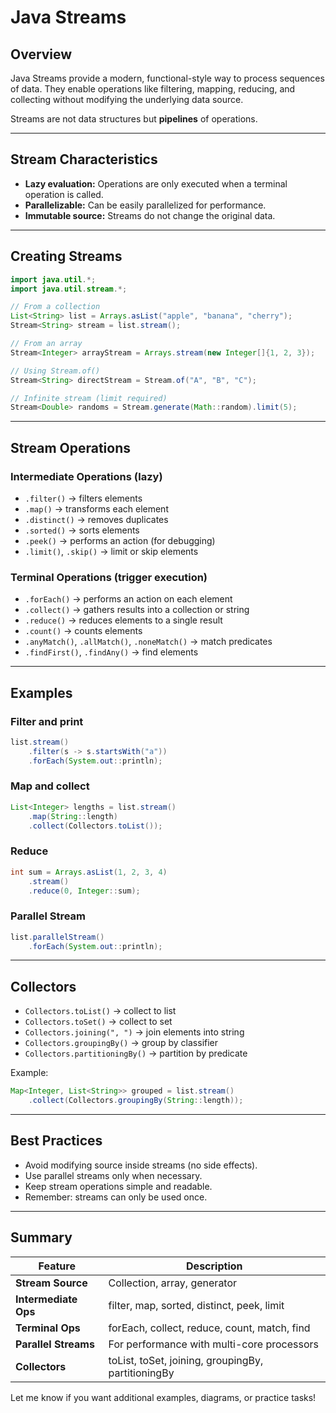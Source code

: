 # Java Streams

## Overview
Java Streams provide a modern, functional-style way to process sequences of data. They enable operations like filtering, mapping, reducing, and collecting without modifying the underlying data source.

Streams are not data structures but **pipelines** of operations.

---

## Stream Characteristics
- **Lazy evaluation:** Operations are only executed when a terminal operation is called.
- **Parallelizable:** Can be easily parallelized for performance.
- **Immutable source:** Streams do not change the original data.

---

## Creating Streams
```java
import java.util.*;
import java.util.stream.*;

// From a collection
List<String> list = Arrays.asList("apple", "banana", "cherry");
Stream<String> stream = list.stream();

// From an array
Stream<Integer> arrayStream = Arrays.stream(new Integer[]{1, 2, 3});

// Using Stream.of()
Stream<String> directStream = Stream.of("A", "B", "C");

// Infinite stream (limit required)
Stream<Double> randoms = Stream.generate(Math::random).limit(5);
```

---

## Stream Operations

### Intermediate Operations (lazy)
- `.filter()` → filters elements
- `.map()` → transforms each element
- `.distinct()` → removes duplicates
- `.sorted()` → sorts elements
- `.peek()` → performs an action (for debugging)
- `.limit()`, `.skip()` → limit or skip elements

### Terminal Operations (trigger execution)
- `.forEach()` → performs an action on each element
- `.collect()` → gathers results into a collection or string
- `.reduce()` → reduces elements to a single result
- `.count()` → counts elements
- `.anyMatch()`, `.allMatch()`, `.noneMatch()` → match predicates
- `.findFirst()`, `.findAny()` → find elements

---

## Examples

### Filter and print
```java
list.stream()
    .filter(s -> s.startsWith("a"))
    .forEach(System.out::println);
```

### Map and collect
```java
List<Integer> lengths = list.stream()
    .map(String::length)
    .collect(Collectors.toList());
```

### Reduce
```java
int sum = Arrays.asList(1, 2, 3, 4)
    .stream()
    .reduce(0, Integer::sum);
```

### Parallel Stream
```java
list.parallelStream()
    .forEach(System.out::println);
```

---

## Collectors
- `Collectors.toList()` → collect to list
- `Collectors.toSet()` → collect to set
- `Collectors.joining(", ")` → join elements into string
- `Collectors.groupingBy()` → group by classifier
- `Collectors.partitioningBy()` → partition by predicate

Example:
```java
Map<Integer, List<String>> grouped = list.stream()
    .collect(Collectors.groupingBy(String::length));
```

---

## Best Practices
- Avoid modifying source inside streams (no side effects).
- Use parallel streams only when necessary.
- Keep stream operations simple and readable.
- Remember: streams can only be used once.

---

## Summary
| Feature                | Description                                    |
|------------------------|------------------------------------------------|
| **Stream Source**      | Collection, array, generator                  |
| **Intermediate Ops**   | filter, map, sorted, distinct, peek, limit    |
| **Terminal Ops**       | forEach, collect, reduce, count, match, find  |
| **Parallel Streams**   | For performance with multi-core processors    |
| **Collectors**         | toList, toSet, joining, groupingBy, partitioningBy |

Let me know if you want additional examples, diagrams, or practice tasks!

